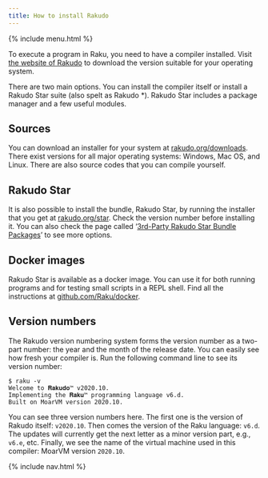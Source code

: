 ```yaml
---
title: How to install Rakudo
---
```


{% include menu.html %}

To execute a program in Raku, you need to have a compiler installed. Visit [the website of Rakudo](https://rakudo.org) to download the version suitable for your operating system.

There are two main options. You can install the compiler itself or install a Rakudo Star suite (also spelt as Rakudo *). Rakudo Star includes a package manager and a few useful modules.

## Sources

You can download an installer for your system at [rakudo.org/downloads](https://rakudo.org/downloads). There exist versions for all major operating systems: Windows, Mac OS, and Linux. There are also source codes that you can compile yourself.

## Rakudo Star

It is also possible to install the bundle, Rakudo Star, by running the installer that you get at [rakudo.org/star](https://rakudo.org/star). Check the version number before installing it. You can also check the page called ‘[3rd-Party Rakudo Star Bundle Packages](https://rakudo.org/star/third-party)’ to see more options.

## Docker images

Rakudo Star is available as a docker image. You can use it for both running programs and for testing small scripts in a REPL shell. Find all the instructions at [github.com/Raku/docker](https://github.com/Raku/docker).

## Version numbers

The Rakudo version numbering system forms the version number as a two-part number: the year and the month of the release date. You can easily see how fresh your compiler is. Run the following command line to see its version number:

```console
$ raku -v
Welcome to 𝐑𝐚𝐤𝐮𝐝𝐨™ v2020.10.
Implementing the 𝐑𝐚𝐤𝐮™ programming language v6.d.
Built on MoarVM version 2020.10.
```

You can see three version numbers here. The first one is the version of Rakudo itself: `v2020.10`. Then comes the version of the Raku language: `v6.d`. The updates will currently get the next letter as a minor version part, e.g., `v6.e`, etc. Finally, we see the name of the virtual machine used in this compiler: MoarVM version `2020.10`.

{% include nav.html %}
